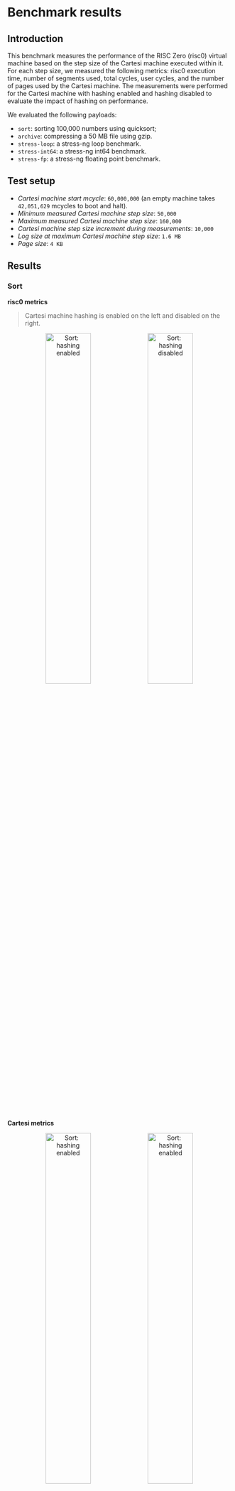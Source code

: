 # Benchmark results

## Introduction

This benchmark measures the performance of the RISC Zero (risc0) virtual machine based on the step size of the Cartesi machine executed within it. For each step size, we measured the following metrics: risc0 execution time, number of segments used, total cycles, user cycles, and the number of pages used by the Cartesi machine. The measurements were performed for the Cartesi machine with hashing enabled and hashing disabled to evaluate the impact of hashing on performance.

We evaluated the following payloads:
- `sort`: sorting 100,000 numbers using quicksort;
- `archive`: compressing a 50 MB file using gzip.
- `stress-loop`: a stress-ng loop benchmark.
- `stress-int64`: a stress-ng int64 benchmark.
- `stress-fp`: a stress-ng floating point benchmark.

## Test setup

- *Cartesi machine start mcycle*: `60,000,000` (an empty machine takes `42,051,629` mcycles to boot and halt).
- *Minimum measured Cartesi machine step size*: `50,000`
- *Maximum measured Cartesi machine step size*: `160,000`
- *Cartesi machine step size increment during measurements*: `10,000`
- *Log size at maximum Cartesi machine step size*: `1.6 MB`
- *Page size*: `4 KB`

## Results

### Sort

**risc0 metrics**

> Cartesi machine hashing is enabled on the left and disabled on the right.

<p align="center">
  <img src="sort_combined.png" alt="Sort: hashing enabled" width="45%">
  <img src="sort_nohash.png" alt="Sort: hashing disabled" width="45%">
</p>

**Cartesi metrics**

<p align="center">
  <img src="sort_pages_combined.png" alt="Sort: hashing enabled" width="45%">
  <img src="sort_touches_combined.png" alt="Sort: hashing enabled" width="45%">
</p>

<img src="sort_memory_combined.png" alt="Sort: hashing enabled">
<img src="sort_tlb_combined.png" alt="Sort: hashing enabled">

### Archive

**risc0 metrics**

> Cartesi machine hashing is enabled on the left and disabled on the right.

<p align="center">
  <img src="archive_combined.png" alt="Archive: hashing enabled" width="45%">
  <img src="archive_nohash.png" alt="Archive: hashing disabled" width="45%">
</p>

**Cartesi metrics**

<p align="center">
  <img src="archive_pages_combined.png" alt="Archive: hashing enabled" width="45%">
  <img src="archive_touches_combined.png" alt="Archive: hashing enabled" width="45%">
</p>

<img src="archive_memory_combined.png" alt="Archive: hashing enabled">
<img src="archive_tlb_combined.png" alt="Archive: hashing enabled">

### stress-loop

**risc0 metrics**

> Cartesi machine hashing is enabled on the left and disabled on the right.

<p align="center">
  <img src="stress_loop_combined.png" alt="stress-loop: hashing enabled" width="45%">
  <img src="stress_loop_nohash.png" alt="stress-loop: hashing disabled" width="45%">
</p>

**Cartesi metrics**

<p align="center">
  <img src="stress_loop_pages_combined.png" alt="stress-loop: hashing enabled" width="45%">
  <img src="stress_loop_touches_combined.png" alt="stress-loop: hashing enabled" width="45%">
</p>

<img src="stress_loop_memory_combined.png" alt="stress-loop: hashing enabled">
<img src="stress_loop_tlb_combined.png" alt="stress-loop: hashing enabled">

### stress-int64

**risc0 metrics**

> Cartesi machine hashing is enabled on the left and disabled on the right.

<p align="center">
  <img src="stress_int64_combined.png" alt="stress-int64: hashing enabled" width="45%">
  <img src="stress_int64_nohash.png" alt="stress-int64: hashing disabled" width="45%">
</p>

**Cartesi metrics**

<p align="center">
  <img src="stress_int64_pages_combined.png" alt="stress-int64: hashing enabled" width="45%">
  <img src="stress_int64_touches_combined.png" alt="stress-int64: hashing enabled" width="45%">
</p>

<img src="stress_int64_memory_combined.png" alt="stress-int64: hashing enabled">
<img src="stress_int64_tlb_combined.png" alt="stress-int64: hashing enabled">

### stress-fp

**risc0 metrics**

> Cartesi machine hashing is enabled on the left and disabled on the right.

<p align="center">
  <img src="stress_fp_combined.png" alt="stress-fp: hashing enabled" width="45%">
  <img src="stress_fp_nohash.png" alt="stress-fp: hashing disabled" width="45%">
</p>

**Cartesi metrics**

<p align="center">
  <img src="stress_fp_pages_combined.png" alt="stress-fp: hashing enabled" width="45%">
  <img src="stress_fp_touches_combined.png" alt="stress-fp: hashing enabled" width="45%">
</p>

<img src="stress_fp_memory_combined.png" alt="stress-fp: hashing enabled">
<img src="stress_fp_tlb_combined.png" alt="stress-fp: hashing enabled">

## Raw data

<details>
  <summary>`sort` with hashing, metrics</summary>
  Execution Times: [24.40800225, 25.026591083, 25.52599125, 26.060533917, 26.940070958, 27.620274584, 27.911508291, 28.502488541, 28.871570667, 29.506068792, 30.088930791]
  Number of Segments: [1213, 1239, 1263, 1288, 1313, 1338, 1363, 1388, 1413, 1438, 1463]
  Total Cycles: [1271922688, 1298268160, 1324351488, 1350565888, 1376780288, 1402994688, 1429209088, 1454899200, 1481113600, 1507065856, 1533280256]
  User Cycles: [1203167107, 1226975354, 1250971773, 1274840140, 1298495028, 1322132204, 1345938345, 1369497504, 1393165231, 1417033128, 1440707744]
</details>

<details>
  <summary>`sort` with hashing, pages</summary>
  [(50000, 77), (60000, 77), (70000, 77), (80000, 77), (90000, 77), (100000, 77), (110000, 77), (120000, 77), (130000, 77), (140000, 77), (150000, 77)]
</details>

<details>
  <summary>`sort` with hashing, memory</summary>
  [(50000, Counter({'touch_page': 164861, 'read shadow': 72609, 'write shadow': 31347, 'read memory': 10007, 'write memory': 6477, 'flush tlb': 2304, 'read pma': 173, 'translate vaddr': 67, 'replace tlb': 54})), (60000, Counter({'touch_page': 197049, 'read shadow': 87006, 'write shadow': 37817, 'read memory': 11858, 'write memory': 7919, 'flush tlb': 2304, 'read pma': 173, 'translate vaddr': 67, 'replace tlb': 54})), (70000, Counter({'touch_page': 230602, 'read shadow': 102004, 'write shadow': 43632, 'read memory': 13950, 'write memory': 9535, 'flush tlb': 2304, 'read pma': 173, 'translate vaddr': 67, 'replace tlb': 54})), (80000, Counter({'touch_page': 263610, 'read shadow': 116926, 'write shadow': 49492, 'read memory': 16024, 'write memory': 11036, 'flush tlb': 2304, 'read pma': 173, 'translate vaddr': 67, 'replace tlb': 54})), (90000, Counter({'touch_page': 295779, 'read shadow': 131471, 'write shadow': 55814, 'read memory': 17926, 'write memory': 12435, 'flush tlb': 2304, 'read pma': 173, 'translate vaddr': 67, 'replace tlb': 54})), (100000, Counter({'touch_page': 327871, 'read shadow': 145822, 'write shadow': 62355, 'read memory': 19774, 'write memory': 13849, 'flush tlb': 2304, 'read pma': 173, 'translate vaddr': 67, 'replace tlb': 54})), (110000, Counter({'touch_page': 360655, 'read shadow': 160499, 'write shadow': 68515, 'read memory': 21751, 'write memory': 15353, 'flush tlb': 2304, 'read pma': 173, 'translate vaddr': 67, 'replace tlb': 54})), (120000, Counter({'touch_page': 392385, 'read shadow': 174916, 'write shadow': 74929, 'read memory': 23624, 'write memory': 16673, 'flush tlb': 2304, 'read pma': 173, 'translate vaddr': 67, 'replace tlb': 54})), (130000, Counter({'touch_page': 424535, 'read shadow': 189317, 'write shadow': 81351, 'read memory': 25517, 'write memory': 18085, 'flush tlb': 2304, 'read pma': 173, 'translate vaddr': 67, 'replace tlb': 54})), (140000, Counter({'touch_page': 457554, 'read shadow': 204092, 'write shadow': 87405, 'read memory': 27519, 'write memory': 19631, 'flush tlb': 2304, 'read pma': 173, 'translate vaddr': 67, 'replace tlb': 54})), (150000, Counter({'touch_page': 489869, 'read shadow': 218504, 'write shadow': 93905, 'read memory': 29368, 'write memory': 21095, 'flush tlb': 2304, 'read pma': 173, 'translate vaddr': 67, 'replace tlb': 54}))]
</details>

<details>
  <summary>`archive` with hashing, metrics</summary>
  Execution Times: [27.688293583, 28.012971917, 28.845702625, 29.770802875, 30.685631541, 31.765195875, 31.868262375, 32.5664795, 32.985951584, 33.612534583, 33.948183084]
  Number of Segments: [1368, 1394, 1432, 1458, 1483, 1508, 1533, 1570, 1613, 1638, 1663]
  Total Cycles: [1434451968, 1460928512, 1501560832, 1528299520, 1554513920, 1581252608, 1607467008, 1646264320, 1690566656, 1716781056, 1743781888]
  User Cycles: [1356288424, 1380402286, 1417727682, 1441735190, 1465304163, 1489080960, 1512878678, 1548992276, 1588665658, 1612243220, 1636288957]
</details>

<details>
  <summary>`archive` with hashing, pages</summary>
  [(50000, 88), (60000, 88), (70000, 89), (80000, 89), (90000, 89), (100000, 89), (110000, 89), (120000, 90), (130000, 91), (140000, 91), (150000, 91)]
</details>

<details>
  <summary>`archive` with hashing, memory</summary>
  [(50000, Counter({'touch_page': 157754, 'read shadow': 70788, 'write shadow': 41796, 'read memory': 8037, 'write memory': 3964, 'flush tlb': 2304, 'read pma': 220, 'translate vaddr': 137, 'replace tlb': 66})), (60000, Counter({'touch_page': 188523, 'read shadow': 84843, 'write shadow': 50057, 'read memory': 9848, 'write memory': 4704, 'flush tlb': 2304, 'read pma': 220, 'translate vaddr': 157, 'replace tlb': 66})), (70000, Counter({'touch_page': 218488, 'read shadow': 99051, 'write shadow': 58534, 'read memory': 11190, 'write memory': 5510, 'flush tlb': 2304, 'read pma': 224, 'translate vaddr': 167, 'replace tlb': 67})), (80000, Counter({'touch_page': 249251, 'read shadow': 113109, 'write shadow': 66797, 'read memory': 13000, 'write memory': 6248, 'flush tlb': 2304, 'read pma': 224, 'translate vaddr': 187, 'replace tlb': 67})), (90000, Counter({'touch_page': 279198, 'read shadow': 127315, 'write shadow': 75276, 'read memory': 14340, 'write memory': 7051, 'flush tlb': 2304, 'read pma': 224, 'translate vaddr': 197, 'replace tlb': 67})), (100000, Counter({'touch_page': 309532, 'read shadow': 141458, 'write shadow': 83654, 'read memory': 15898, 'write memory': 7826, 'flush tlb': 2304, 'read pma': 224, 'translate vaddr': 210, 'replace tlb': 67})), (110000, Counter({'touch_page': 339904, 'read shadow': 155578, 'write shadow': 92018, 'read memory': 17489, 'write memory': 8592, 'flush tlb': 2304, 'translate vaddr': 227, 'read pma': 224, 'replace tlb': 67})), (120000, Counter({'touch_page': 369877, 'read shadow': 169781, 'write shadow': 100494, 'read memory': 18833, 'write memory': 9400, 'flush tlb': 2304, 'translate vaddr': 237, 'read pma': 228, 'replace tlb': 68})), (130000, Counter({'touch_page': 400657, 'read shadow': 183846, 'write shadow': 108756, 'read memory': 20646, 'write memory': 10138, 'flush tlb': 2304, 'translate vaddr': 257, 'read pma': 232, 'replace tlb': 69})), (140000, Counter({'touch_page': 430603, 'read shadow': 198050, 'write shadow': 117236, 'read memory': 21986, 'write memory': 10941, 'flush tlb': 2304, 'translate vaddr': 267, 'read pma': 232, 'replace tlb': 69})), (150000, Counter({'touch_page': 461366, 'read shadow': 212109, 'write shadow': 125498, 'read memory': 23796, 'write memory': 11679, 'flush tlb': 2304, 'translate vaddr': 287, 'read pma': 232, 'replace tlb': 69}))]
</details>

<details>
  <summary>`stress-loop` with hashing, metrics</summary>
  Execution Times: [59.823801667, 64.917657875, 68.254624666, 82.7117275, 91.909244792, 94.041541042, 95.812312667, 97.933236042, 100.387099833, 101.773493417, 104.3847305]
  Number of Segments: [2988, 3232, 3421, 4160, 4624, 4735, 4832, 4936, 5057, 5137, 5261]
  Total Cycles: [3132162048, 3388997632, 3586260992, 4362076160, 4848091136, 4964483072, 5066719232, 5175771136, 5302124544, 5386534912, 5516558336]
  User Cycles: [2959721419, 3200696602, 3385732634, 4102352093, 4557559224, 4661614808, 4751118801, 4851735009, 4965362580, 5039497478, 5157040769]
</details>

<details>
  <summary>`stress-loop` with hashing, pages</summary>
  [(50000, 200), (60000, 215), (70000, 226), (80000, 273), (90000, 303), (100000, 308), (110000, 312), (120000, 317), (130000, 322), (140000, 325), (150000, 331)]
</details>

<details>
  <summary>`stress-loop` with hashing, memory</summary>
  [(50000, Counter({'touch_page': 220500, 'read shadow': 72840, 'write shadow': 28732, 'write memory': 16540, 'read memory': 15294, 'flush tlb': 1536, 'translate vaddr': 1088, 'read pma': 690, 'replace tlb': 211})), (60000, Counter({'touch_page': 270405, 'read shadow': 87573, 'write shadow': 34159, 'write memory': 20693, 'read memory': 19626, 'flush tlb': 1536, 'translate vaddr': 1120, 'read pma': 760, 'replace tlb': 226})), (70000, Counter({'touch_page': 318134, 'read shadow': 102113, 'write shadow': 39716, 'write memory': 24465, 'read memory': 23682, 'flush tlb': 1536, 'translate vaddr': 1228, 'read pma': 822, 'replace tlb': 240})), (80000, Counter({'touch_page': 384283, 'read shadow': 116823, 'write shadow': 46777, 'read memory': 27767, 'write memory': 25946, 'flush tlb': 13056, 'read pma': 2818, 'translate vaddr': 1797, 'replace tlb': 840})), (90000, Counter({'touch_page': 448710, 'read shadow': 133196, 'write shadow': 51500, 'write memory': 30207, 'read memory': 30120, 'flush tlb': 21760, 'read pma': 3828, 'translate vaddr': 2144, 'replace tlb': 1139})), (100000, Counter({'touch_page': 493793, 'read shadow': 148056, 'write shadow': 57341, 'write memory': 33157, 'read memory': 32291, 'flush tlb': 24064, 'read pma': 4301, 'translate vaddr': 2508, 'replace tlb': 1287})), (110000, Counter({'touch_page': 533345, 'read shadow': 162539, 'write shadow': 62864, 'write memory': 36439, 'read memory': 34064, 'flush tlb': 24064, 'read pma': 4317, 'translate vaddr': 2874, 'replace tlb': 1292})), (120000, Counter({'touch_page': 574267, 'read shadow': 177581, 'write shadow': 67954, 'write memory': 40218, 'read memory': 35631, 'flush tlb': 24064, 'read pma': 4333, 'translate vaddr': 3198, 'replace tlb': 1297})), (130000, Counter({'touch_page': 615231, 'read shadow': 192636, 'write shadow': 73029, 'write memory': 44006, 'read memory': 37196, 'flush tlb': 24064, 'read pma': 4357, 'translate vaddr': 3526, 'replace tlb': 1304})), (140000, Counter({'touch_page': 653418, 'read shadow': 206710, 'write shadow': 78952, 'write memory': 46854, 'read memory': 39075, 'flush tlb': 24064, 'read pma': 4366, 'translate vaddr': 3913, 'replace tlb': 1307})), (150000, Counter({'touch_page': 694471, 'read shadow': 221803, 'write shadow': 83992, 'write memory': 50695, 'read memory': 40609, 'flush tlb': 24064, 'read pma': 4384, 'translate vaddr': 4231, 'replace tlb': 1313}))]
</details>

<details>
  <summary>`stress-int64` with hashing, metrics</summary>
  Execution Times: [59.784809792, 64.613296292, 67.856245708, 82.61569025, 92.175856625, 94.856283292, 95.945892625, 97.961629208, 100.971925416, 102.357587417, 104.633275292]
  Number of Segments: [2987, 3218, 3394, 4160, 4624, 4735, 4833, 4937, 5057, 5137, 5247]
  Total Cycles: [3132096512, 3374317568, 3558866944, 4362076160, 4848615424, 4965007360, 5066981376, 5176033280, 5302124544, 5386534912, 5501878272]
  User Cycles: [2959547330, 3186696333, 3358849830, 4102580526, 4557653509, 4661842940, 4751352431, 4851953257, 4965584253, 5039715298, 5143343987]
</details>

<details>
  <summary>`stress-int64` with hashing, pages</summary>
  [(50000, 200), (60000, 214), (70000, 224), (80000, 273), (90000, 303), (100000, 308), (110000, 312), (120000, 317), (130000, 322), (140000, 325), (150000, 330)]
</details>

<details>
  <summary>`stress-int64` with hashing, memory</summary>
  [(50000, Counter({'touch_page': 220179, 'read shadow': 72814, 'write shadow': 28757, 'write memory': 16490, 'read memory': 15242, 'flush tlb': 1536, 'translate vaddr': 1100, 'read pma': 690, 'replace tlb': 211})), (60000, Counter({'touch_page': 270228, 'read shadow': 87559, 'write shadow': 34162, 'write memory': 20673, 'read memory': 19588, 'flush tlb': 1536, 'translate vaddr': 1131, 'read pma': 754, 'replace tlb': 225})
), (70000, Counter({'touch_page': 318140, 'read shadow': 102124, 'write shadow': 39705, 'write memory': 24479, 'read memory': 23662, 'flush tlb': 1536, 'translate vaddr': 1234, 'read pma': 813, 'replace tlb': 237})), (80000, Counter({'touch_page': 384296, 'read shadow': 116842, 'write shadow': 46762, 'read memory': 27747, 'write memory': 25964, 'flush tlb': 13056, 'read pma': 2818, 'translate vaddr': 1796, 'replace tlb': 840})), (90000, Counter({'touch_page': 448322, 'read shadow': 133095, 'write shadow': 51599, 'read memory': 30143, 'write memory': 30089, 'flush tlb': 21760, 'read pma': 3819, 'translate vaddr': 2153, 'replace tlb': 1136})), (100000, Counter({'touch_page': 493829, 'read shadow': 148075, 'write shadow': 57323, 'write memory': 33174, 'read memory': 32278, 'flush tlb': 24064, 'read pma': 4301, 'translate vaddr': 2510, 'rep
lace tlb': 1287})), (110000, Counter({'touch_page': 533422, 'read shadow': 162566, 'write shadow': 62833, 'write memory': 36472, 'read memory': 34041, 'flush tlb': 24064, 'read pma': 4317, 'translate vaddr': 2880, 'replace tlb': 1292})), (120000, Counter({'touch_page': 574292, 'read shadow': 177612, 'write shadow': 67927, 'write memory': 40245, 'read memory': 35601, 'flush tlb': 24064, 'read pma': 4333, 'translate vaddr': 3199, 'replace tlb': 1297})), (130000, Counter({'touch_page': 615248, 'read shadow': 192650, 'write shadow': 73016, 'write memory': 44025, 'read memory': 37176, 'flush tlb': 24064, 'read pma': 4357, 'translate vaddr': 3526, 'replace tlb': 1304})), (140000, Counter({'touch_page': 653428, 'read shadow': 206701, 'write shadow': 78941, 'write memory': 46860, 'read memory': 39070, 'flush tlb': 24064, 'read pma': 4366, 'translate vaddr': 3920, 'replace tlb': 1307})), (150000, Counter({'touch_page': 694370, 'read shadow': 221768, 'write shadow': 84020, 'write memory': 50658, 'read memory': 40619, 'flush tlb': 24064, 'read pma': 4381, 'translate vaddr': 4239, 'replace tlb': 1312}))]
</details>

<details>
  <summary>`stress-fp` with hashing, metrics</summary>
  Execution Times: [59.579221041, 64.709322542, 69.335317917, 82.706369292, 91.994851042, 94.1272425, 96.252901958, 98.500104917, 101.194926209, 102.166719833, 104.606742834]
  Number of Segments: [2987, 3232, 3477, 4160, 4624, 4735, 4832, 4936, 5071, 5153, 5261]
  Total Cycles: [3132096512, 3388997632, 3645374464, 4362076160, 4848615424, 4965007360, 5066719232, 5175771136, 5316411392, 5402787840, 5516558336]
  User Cycles: [2959832749, 3200804513, 3441597326, 4102573980, 4557882755, 4661785317, 4751306776, 4851921152, 4979389220, 5054503219, 5157426314]
</details>

<details>
  <summary>`stress-fp` with hashing, pages</summary>
  [(50000, 200), (60000, 215), (70000, 230), (80000, 273), (90000, 303), (100000, 308), (110000, 312), (120000, 317), (130000, 323), (140000, 326), (150000, 331)]
</details>

<details>
  <summary>`stress-fp` with hashing, memory</summary>
  [(50000, Counter({'touch_page': 220954, 'read shadow': 72834, 'write shadow': 28725, 'write memory': 16572, 'read memory': 15415, 'flush tlb': 1536, 'translate vaddr': 1080, 'read pma': 690, 'replace tlb': 211})), (60000, Counter({'touch_page': 270867, 'read shadow': 87571, 'write shadow': 34148, 'write memory': 20730, 'read memory': 19743, 'flush tlb': 1536, 'translate vaddr': 1112, 'read pma': 760, 'replace tlb': 226})), (70000, Counter({'touch_page': 318280, 'read shadow': 102049, 'write shadow': 39795, 'write memory': 24368, 'read memory': 23825, 'flush tlb': 1536, 'translate vaddr': 1248, 'read pma': 849, 'replace tlb': 249})), (80000, Counter({'touch_page': 384255, 'read shadow': 116772, 'write shadow': 46822, 'read memory': 27852, 'write memory': 25866, 'flush tlb': 13056, 'read pma': 2821, 'translate vaddr': 1810, 'replace tlb': 841})), (90000, Counter({'touch_page': 448840, 'read shadow': 133190, 'write shadow': 51568, 'read memory': 30215, 'write memory': 30124, 'flush tlb': 21760, 'read pma': 3900, 'translate vaddr': 2163, 'replace tlb': 1163})), (100000, Counter({'touch_page': 493599, 'read shadow': 147969, 'write shadow': 57412, 'write memory': 33078, 'read memory': 32327, 'flush tlb': 24064, 'read pma': 4301, 'translate vaddr': 2518, 'replace tlb': 1287})), (110000, Counter({'touch_page': 533208, 'read shadow': 162475, 'write shadow': 62911, 'write memory': 36373, 'read memory': 34099, 'flush tlb': 24064, 'read pma': 4317, 'translate vaddr': 2887, 'replace tlb': 1292})), (120000, Counter({'touch_page': 574150, 'read shadow': 177540, 'write shadow': 67987, 'write memory': 40172, 'read memory': 35646, 'flush tlb': 24064, 'read pma': 4333, 'translate vaddr': 3208, 'replace tlb': 1297})), (130000, Counter({'touch_page': 615104, 'read shadow': 192603, 'write shadow': 73063, 'write memory': 43968, 'read memory': 37201, 'flush tlb': 24064, 'read pma': 4360, 'translate vaddr': 3529, 'replace tlb': 1305})), (140000, Counter({'touch_page': 653954, 'read shadow': 206848, 'write shadow': 78803, 'write memory': 47026, 'read memory': 39035, 'flush tlb': 24064, 'read pma': 4369, 'translate vaddr': 3906, 'replace tlb': 1308})), (150000, Counter({'touch_page': 695139, 'read shadow': 221974, 'write shadow': 83808, 'write memory': 50905, 'read memory': 40564, 'flush tlb': 24064, 'read pma': 4384, 'translate vaddr': 4223, 'replace tlb': 1313}))]
</details>

<details>
  <summary>`sort` without hashing, metrics</summary>
  Execution Times: [4.116110958, 4.795842917, 5.25442475, 5.836159125, 6.714678416, 6.972458625, 7.541030542, 8.103924458, 8.693531667, 9.280503583, 9.850527]
  Number of Segments: [153, 178, 202, 227, 252, 277, 302, 327, 352, 377, 401]
  Total Cycles: [159449088, 185729024, 211812352, 238026752, 264241152, 290455552, 316145664, 342097920, 368312320, 394330112, 420478976]
  User Cycles: [144795148, 168603395, 192599814, 216468181, 240123069, 263760245, 287566386, 311125545, 334793272, 358661169, 382335785]
</details>

<details>
  <summary>`sort` without hashing, pages</summary>
  [(50000, 77), (60000, 77), (70000, 77), (80000, 77), (90000, 77), (100000, 77), (110000, 77), (120000, 77), (130000, 77), (140000, 77), (150000, 77)]
</details>

<details>
  <summary>`archive` without hashing, metrics</summary>
  Execution Times: [4.445975875, 5.0563435, 5.8641285, 6.344612417, 6.644023125, 7.230039667, 7.78878725, 8.310911375, 9.048822458, 9.622858333, 10.206426417]
  Number of Segments: [157, 183, 208, 234, 259, 284, 309, 333, 362, 387, 412]
  Total Cycles: [164626432, 191889408, 218103808, 244449280, 270663680, 297271296, 324009984, 348258304, 378798080, 405012480, 432013312]
  User Cycles: [148108092, 172221954, 195884487, 219891995, 243460968, 267237765, 291035483, 313647258, 339711457, 363289019, 387334756]
</details>

<details>
  <summary>`archive` without hashing, pages</summary>
  [(50000, 97), (60000, 179), (70000, 273), (80000, 316), (90000, 372), (100000, 372), (110000, 380), (120000, 387), (130000, 395), (140000, 396), (150000, 407)]
</details>

<details>
  <summary>`stress-loop` without hashing, metrics</summary>
  Execution Times: [6.844295417, 7.8594625, 8.765140083, 10.860310458, 12.083854792, 12.99840525, 14.048733542, 14.651155084, 15.7652835, 16.580864583, 17.534310542]
  Number of Segments: [242, 283, 322, 416, 470, 512, 555, 591, 645, 684, 726]
  Total Cycles: [252968960, 296222720, 336855040, 435224576, 492044288, 536870912, 581959680, 619708416, 675414016, 717225984, 761266176]
  User Cycles: [220012899, 257816577, 293634716, 369602654, 416104855, 452114524, 487450185, 520342558, 566246294, 599661003, 635978636]
</details>

<details>
  <summary>`stress-loop` without hashing, pages</summary>
  [(50000, 200), (60000, 215), (70000, 226), (80000, 273), (90000, 303), (100000, 308), (110000, 312), (120000, 317), (130000, 322), (140000, 325), (150000, 331)]
</details>

<details>
  <summary>`stress-int64` without hashing, metrics</summary>
  Execution Times: [7.225619167, 7.931633083, 8.775219834, 10.978940542, 12.176284209, 13.009211791, 13.9912865, 14.692022125, 15.804183375, 16.549565167, 17.474033708]
  Number of Segments: [242, 282, 323, 416, 470, 513, 555, 591, 645, 684, 725]
  Total Cycles: [252968960, 295698432, 338165760, 435421184, 491913216, 537001984, 581959680, 619708416, 675807232, 717225984, 760217600]
  User Cycles: [219892490, 257425491, 294131318, 369616367, 415984420, 452127936, 487469095, 520346086, 566253247, 599664103, 635568957]
</details>

<details>
  <summary>`stress-int64` without hashing, pages</summary>
  [(50000, 200), (60000, 214), (70000, 224), (80000, 273), (90000, 303), (100000, 308), (110000, 312), (120000, 317), (130000, 322), (140000, 325), (150000, 330)]
</details>

<details>
  <summary>`stress-fp` without hashing, metrics</summary>
  Execution Times: [6.857303958, 7.869118625, 8.826099792, 10.847246042, 12.111128, 13.002567667, 13.870791042, 14.659953583, 15.783684208, 16.582118958, 17.589230542]
  Number of Segments: [242, 283, 323, 416, 470, 512, 555, 591, 645, 686, 726]
  Total Cycles: [253231104, 296747008, 338165760, 435421184, 492830720, 536870912, 581959680, 619708416, 675545088, 718798848, 761266176]
  User Cycles: [220177909, 257978168, 295008996, 369609821, 416213666, 452070313, 487423440, 520313981, 566556391, 600896521, 636149461]
</details>

<details>
  <summary>`stress-fp` without hashing, pages</summary>
  [(50000, 200), (60000, 215), (70000, 230), (80000, 273), (90000, 303), (100000, 308), (110000, 312), (120000, 317), (130000, 323), (140000, 326), (150000, 331)]
</details>
